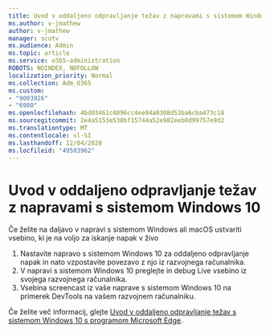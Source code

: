 ```yaml
---
title: Uvod v oddaljeno odpravljanje težav z napravami s sistemom Windows 10
ms.author: v-jmathew
author: v-jmathew
manager: scotv
ms.audience: Admin
ms.topic: article
ms.service: o365-administration
ROBOTS: NOINDEX, NOFOLLOW
localization_priority: Normal
ms.collection: Adm_O365
ms.custom:
- "9003926"
- "6980"
ms.openlocfilehash: 4bd03461c4096cc4ee94a0308d53ba6cba473c18
ms.sourcegitcommit: 2e4a5153e530bf15744a52e982eeb0d99757e9d2
ms.translationtype: MT
ms.contentlocale: sl-SI
ms.lasthandoff: 12/04/2020
ms.locfileid: "49583962"
---
```

# <a name="get-started-with-remotely-debugging-windows-10-devices"></a>Uvod v oddaljeno odpravljanje težav z napravami s sistemom Windows 10

Če želite na daljavo v napravi s sistemom Windows ali macOS ustvariti vsebino, ki je na voljo za iskanje napak v živo

1. Nastavite napravo s sistemom Windows 10 za oddaljeno odpravljanje napak in nato vzpostavite povezavo z njo iz razvojnega računalnika.
2. V napravi s sistemom Windows 10 preglejte in debug Live vsebino iz svojega razvojnega računalnika.
3. Vsebina screencast iz vaše naprave s sistemom Windows 10 na primerek DevTools na vašem razvojnem računalniku.

Če želite več informacij, glejte [Uvod v oddaljeno odpravljanje težav s sistemom Windows 10 s programom Microsoft Edge](https://go.microsoft.com/fwlink/?linkid=2142172).
